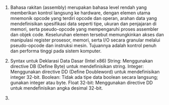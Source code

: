 1. Bahasa rakitan (assembly) merupakan bahasa level rendah yang memberikan kontrol langsung ke hardware, dengan elemen utama mnemonik opcode yang terdiri opcode dan operan, arahan data yang mendefinisikan spesifikasi data seperti tipe, ukuran dan penjajaran di memori, serta pseudo-opcode yang mempengaruhi proses assembler dan objek code. Keseluruhan elemen tersebut memungkinkan akses dan manipulasi register prosesor, memori, serta I/O secara granular melalui pseudo-opcode dan instruksi mesin. Tujuannya adalah kontrol penuh dan performa tinggi pada sistem komputer. 

2. Syntax untuk Deklarasi Data Dasar (Intel x86) String: Menggunakan directive DB (Define Byte) untuk mendefinisikan string. Integer: Menggunakan directive DD (Define Doubleword) untuk mendefinisikan integer 32-bit. Boolean: Tidak ada tipe data boolean secara langsung; gunakan integer atau byte. Float 32-bit: Menggunakan directive DD untuk mendefinisikan angka desimal 32-bit.
3. 

